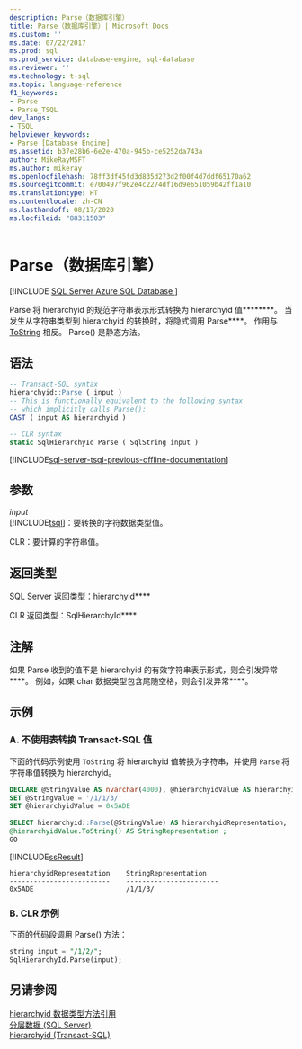 ```yaml
---
description: Parse（数据库引擎）
title: Parse（数据库引擎）| Microsoft Docs
ms.custom: ''
ms.date: 07/22/2017
ms.prod: sql
ms.prod_service: database-engine, sql-database
ms.reviewer: ''
ms.technology: t-sql
ms.topic: language-reference
f1_keywords:
- Parse
- Parse_TSQL
dev_langs:
- TSQL
helpviewer_keywords:
- Parse [Database Engine]
ms.assetid: b37e28b6-6e2e-470a-945b-ce5252da743a
author: MikeRayMSFT
ms.author: mikeray
ms.openlocfilehash: 78ff3df45fd3d835d273d2f00f4d7ddf65170a62
ms.sourcegitcommit: e700497f962e4c2274df16d9e651059b42ff1a10
ms.translationtype: HT
ms.contentlocale: zh-CN
ms.lasthandoff: 08/17/2020
ms.locfileid: "88311503"
---
```

# <a name="parse-database-engine"></a>Parse（数据库引擎）
[!INCLUDE [SQL Server Azure SQL Database ](../../includes/applies-to-version/sql-asdb.md)]

Parse 将 hierarchyid 的规范字符串表示形式转换为 hierarchyid 值********。 当发生从字符串类型到 hierarchyid 的转换时，将隐式调用 Parse****。 作用与 [ToString](../../t-sql/data-types/tostring-database-engine.md) 相反。 Parse() 是静态方法。
  
## <a name="syntax"></a>语法  
  
```sql
-- Transact-SQL syntax  
hierarchyid::Parse ( input )  
-- This is functionally equivalent to the following syntax   
-- which implicitly calls Parse():  
CAST ( input AS hierarchyid )  
```  
  
```sql
-- CLR syntax  
static SqlHierarchyId Parse ( SqlString input )   
```  
  
[!INCLUDE[sql-server-tsql-previous-offline-documentation](../../includes/sql-server-tsql-previous-offline-documentation.md)]

## <a name="arguments"></a>参数
*input*  
[!INCLUDE[tsql](../../includes/tsql-md.md)]：要转换的字符数据类型值。
  
CLR：要计算的字符串值。
  
## <a name="return-types"></a>返回类型  
SQL Server 返回类型：hierarchyid****
  
CLR 返回类型：SqlHierarchyId****
  
## <a name="remarks"></a>注解  
如果 Parse 收到的值不是 hierarchyid 的有效字符串表示形式，则会引发异常****。 例如，如果 char 数据类型包含尾随空格，则会引发异常****。
  
## <a name="examples"></a>示例  
  
### <a name="a-converting-transact-sql-values-without-a-table"></a>A. 不使用表转换 Transact-SQL 值  
下面的代码示例使用 `ToString` 将 hierarchyid 值转换为字符串，并使用 `Parse` 将字符串值转换为 hierarchyid。
  
```sql
DECLARE @StringValue AS nvarchar(4000), @hierarchyidValue AS hierarchyid  
SET @StringValue = '/1/1/3/'  
SET @hierarchyidValue = 0x5ADE  
  
SELECT hierarchyid::Parse(@StringValue) AS hierarchyidRepresentation,  
@hierarchyidValue.ToString() AS StringRepresentation ;
GO  
```  
  
[!INCLUDE[ssResult](../../includes/ssresult-md.md)]
  
```
hierarchyidRepresentation    StringRepresentation
-------------------------    -----------------------
0x5ADE                       /1/1/3/
```
  
### <a name="b-clr-example"></a>B. CLR 示例  
下面的代码段调用 Parse() 方法：
  
```sql
string input = "/1/2/";  
SqlHierarchyId.Parse(input);  
```  
  
## <a name="see-also"></a>另请参阅
[hierarchyid 数据类型方法引用](https://msdn.microsoft.com/library/01a050f5-7580-4d5f-807c-7f11423cbb06)  
[分层数据 (SQL Server)](../../relational-databases/hierarchical-data-sql-server.md)  
[hierarchyid (Transact-SQL)](../../t-sql/data-types/hierarchyid-data-type-method-reference.md)
  
  
